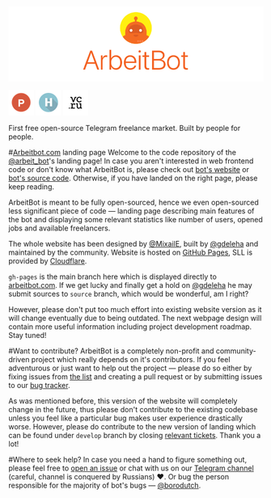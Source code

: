 [![ArbeitBot](/img/header.png?raw=true)](https://arbeitbot.com/)

[![Product Hunt](/img/ph.png?raw=true)](https://www.producthunt.com/tech/arbeitbot)
[![Habrahabr](/img/habr.png?raw=true)](https://habrahabr.ru/post/310434/)
[![vc.ru](/img/vc.png?raw=true)](https://vc.ru/p/arbeitbot)

First free open-source Telegram freelance market. Built by people for people.

#[Arbeitbot.com](https://arbeitbot.com) landing page
Welcome to the code repository of the [@arbeit_bot](https://telegram.me/arbeit_bot)'s landing page! In case you aren't interested in web frontend code or don't know what ArbeitBot is, please check out [bot's website](https://arbeitbot.com) or [bot's source code](https://github.com/ArbeitBot/ArbeitBot). Otherwise, if you have landed on the right page, please keep reading.

ArbeitBot is meant to be fully open-sourced, hence we even open-sourced less significant piece of code — landing page describing main features of the bot and displaying some relevant statistics like number of users, opened jobs and available freelancers.

The whole website has been designed by [@MixailE](https://github.com/MixailE), built by [@gdeleha](https://github.com/gdeleha) and maintained by the community. Website is hosted on [GitHub Pages](https://pages.github.com/), SLL is provided by [Cloudflare](https://cloudflare.com).

`gh-pages` is the main branch here which is displayed directly to [arbeitbot.com](https://arbeitbot.com). If we get lucky and finally get a hold on [@gdeleha](https://github.com/gdeleha) he may submit sources to `source` branch, which would be wonderful, am I right?

However, please don't put too much effort into existing website version as it will change eventually due to being outdated. The next webpage design will contain more useful information including project development roadmap. Stay tuned!

#Want to contribute?
ArbeitBot is a completely non-profit and community-driven project which really depends on it's contributors. If you feel adventurous or just want to help out the project — please do so either by fixing issues from [the list](https://github.com/ArbeitBot/ArbeitBot-landing/issues) and creating a pull request or by submitting issues to our [bug tracker](https://github.com/ArbeitBot/ArbeitBot-landing/issues).

As was mentioned before, this version of the website will completely change in the future, thus please don't contribute to the existing codebase unless you feel like a particular bug makes user experience drastically worse. However, please do contribute to the new version of landing which can be found under `develop` branch by closing [relevant tickets](https://github.com/ArbeitBot/ArbeitBot-landing/issues). Thank you a lot!

#Where to seek help?
In case you need a hand to figure something out, please feel free to [open an issue](https://github.com/ArbeitBot/ArbeitBot-landing/issues) or chat with us on our [Telegram channel](https://telegram.me/borodutcher) (careful, channel is conquered by Russians) ❤️. Or bug the person responsible for the majority of bot's bugs — [@borodutch](https://telegram.me/borodutch).
